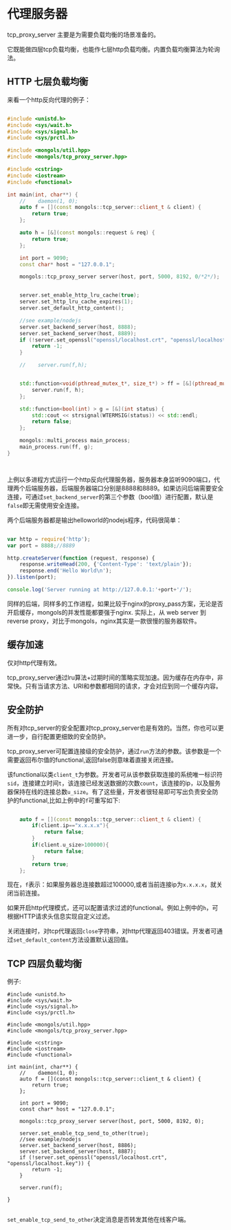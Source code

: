 # 代理服务器

tcp_proxy_server 主要是为需要负载均衡的场景准备的。

它既能做四层tcp负载均衡，也能作七层http负载均衡。内置负载均衡算法为轮询法。



## HTTP 七层负载均衡

来看一个http反向代理的例子：


```cpp

#include <unistd.h>
#include <sys/wait.h>
#include <sys/signal.h>
#include <sys/prctl.h>

#include <mongols/util.hpp>
#include <mongols/tcp_proxy_server.hpp>

#include <cstring>
#include <iostream>
#include <functional>

int main(int, char**) {
    //    daemon(1, 0);
    auto f = [](const mongols::tcp_server::client_t & client) {
        return true;
    };

    auto h = [&](const mongols::request & req) {
        return true;
    };

    int port = 9090;
    const char* host = "127.0.0.1";

    mongols::tcp_proxy_server server(host, port, 5000, 8192, 0/*2*/);


    server.set_enable_http_lru_cache(true);
    server.set_http_lru_cache_expires(1);
    server.set_default_http_content();

    //see example/nodejs
    server.set_backend_server(host, 8888);
    server.set_backend_server(host, 8889);
    if (!server.set_openssl("openssl/localhost.crt", "openssl/localhost.key")) {
        return -1;
    }

    //    server.run(f,h);


    std::function<void(pthread_mutex_t*, size_t*) > ff = [&](pthread_mutex_t* mtx, size_t * data) {
        server.run(f, h);
    };

    std::function<bool(int) > g = [&](int status) {
        std::cout << strsignal(WTERMSIG(status)) << std::endl;
        return false;
    };

    mongols::multi_process main_process;
    main_process.run(ff, g);
}




```

上例以多进程方式运行一个http反向代理服务器，服务器本身监听9090端口，代理两个后端服务器，后端服务器端口分别是8888和8889。如果访问后端需要安全连接，可通过`set_backend_server`的第三个参数（bool值）进行配置，默认是`false`即无需使用安全连接。

两个后端服务器都是输出helloworld的nodejs程序，代码很简单：

```javascript

var http = require('http');
var port = 8888;//8889

http.createServer(function (request, response) {
    response.writeHead(200, {'Content-Type': 'text/plain'});
    response.end('Hello World\n');
}).listen(port);

console.log('Server running at http://127.0.0.1:'+port+'/');

```

同样的后端，同样多的工作进程，如果比较于nginx的proxy_pass方案，无论是否开启缓存，mongols的并发性能都要强于nginx.
实际上，从 web server 到 reverse proxy，对比于mongols，nginx其实是一款很慢的服务器软件。



## 缓存加速

仅对http代理有效。

tcp_proxy_server通过lru算法+过期时间的策略实现加速。因为缓存在内存中，非常快。只有当请求方法、URI和参数都相同的请求，才会对应到同一个缓存内容。

## 安全防护

所有对tcp_server的安全配置对tcp_proxy_server也是有效的。当然，你也可以更进一步，自行配置更细致的安全防护。

tcp_proxy_server可配置连接级的安全防护，通过`run`方法的参数。该参数是一个需要返回布尔值的functional,返回false则意味着直接关闭连接。

该functional以类`client_t`为参数。开发者可从该参数获取连接的系统唯一标识符`sid`，连接建立时间`t`，该连接已经发送数据的次数`count`，该连接的ip，以及服务器保持在线的连接总数`u_size`。有了这些量，开发者很轻易即可写出负责安全防护的functional,比如上例中的`f`可重写如下:

```cpp

    auto f = [](const mongols::tcp_server::client_t & client) {
        if(client.ip=="x.x.x.x"){
            return false;
        }
        if(client.u_size>100000){
            return false;
        }
        return true;
    };

```
现在，`f`表示：如果服务器总连接数超过100000,或者当前连接ip为`x.x.x.x`，就关闭当前连接。

如果开启http代理模式，还可以配置请求过滤的functional。例如上例中的`h`，可根据HTTP请求头信息实现自定义过滤。


关闭连接时，对tcp代理返回`close`字符串，对http代理返回403错误。开发者可通过`set_default_content`方法设置默认返回值。

## TCP 四层负载均衡

例子:

```
#include <unistd.h>
#include <sys/wait.h>
#include <sys/signal.h>
#include <sys/prctl.h>

#include <mongols/util.hpp>
#include <mongols/tcp_proxy_server.hpp>

#include <cstring>
#include <iostream>
#include <functional>

int main(int, char**) {
    //    daemon(1, 0);
    auto f = [](const mongols::tcp_server::client_t & client) {
        return true;
    };

    int port = 9090;
    const char* host = "127.0.0.1";

    mongols::tcp_proxy_server server(host, port, 5000, 8192, 0);

    server.set_enable_tcp_send_to_other(true);
    //see example/nodejs
    server.set_backend_server(host, 8886);
    server.set_backend_server(host, 8887);
    if (!server.set_openssl("openssl/localhost.crt", "openssl/localhost.key")) {
        return -1;
    }

    server.run(f);

}


```

`set_enable_tcp_send_to_other`决定消息是否转发其他在线客户端。